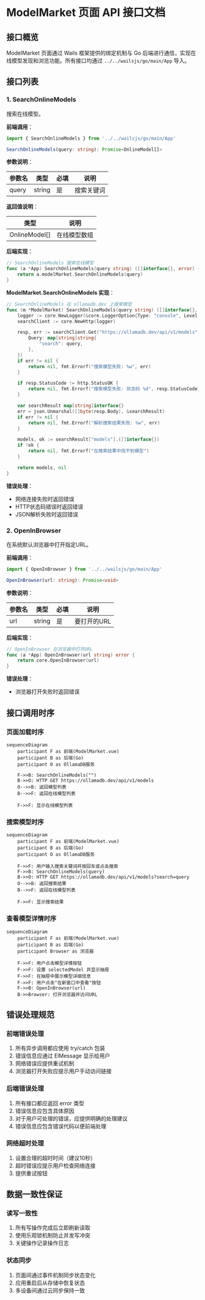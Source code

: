 # ModelMarket 页面 API 接口文档

## 接口概览

ModelMarket 页面通过 Wails 框架提供的绑定机制与 Go 后端进行通信，实现在线模型发现和浏览功能。所有接口均通过 `../../wailsjs/go/main/App` 导入。

## 接口列表

### 1. SearchOnlineModels

搜索在线模型。

**前端调用**：
```typescript
import { SearchOnlineModels } from '../../wailsjs/go/main/App'

SearchOnlineModels(query: string): Promise<OnlineModel[]>
```

**参数说明**：

| 参数名 | 类型 | 必填 | 说明 |
|--------|------|------|------|
| query | string | 是 | 搜索关键词 |

**返回值说明**：

| 类型 | 说明 |
|------|------|
| OnlineModel[] | 在线模型数组 |

**后端实现**：
```go
// SearchOnlineModels 搜索在线模型
func (a *App) SearchOnlineModels(query string) ([]interface{}, error) {
    return a.modelMarket.SearchOnlineModels(query)
}
```

**ModelMarket.SearchOnlineModels 实现**：
```go
// SearchOnlineModels 在 ollamadb.dev 上搜索模型
func (m *ModelMarket) SearchOnlineModels(query string) ([]interface{}, error) {
    logger := core.NewLogger(&core.LoggerOption{Type: "console", Level: "debug", Prefix: "SearchClient"})
    searchClient := core.NewHttp(logger)

    resp, err := searchClient.Get("https://ollamadb.dev/api/v1/models", core.Options{
        Query: map[string]string{
            "search": query,
        },
    })
    if err != nil {
        return nil, fmt.Errorf("搜索模型失败: %w", err)
    }

    if resp.StatusCode != http.StatusOK {
        return nil, fmt.Errorf("搜索模型失败: 状态码 %d", resp.StatusCode)
    }

    var searchResult map[string]interface{}
    err = json.Unmarshal([]byte(resp.Body), &searchResult)
    if err != nil {
        return nil, fmt.Errorf("解析搜索结果失败: %w", err)
    }

    models, ok := searchResult["models"].([]interface{})
    if !ok {
        return nil, fmt.Errorf("在搜索结果中找不到模型")
    }

    return models, nil
}
```

**错误处理**：
- 网络连接失败时返回错误
- HTTP状态码错误时返回错误
- JSON解析失败时返回错误

### 2. OpenInBrowser

在系统默认浏览器中打开指定URL。

**前端调用**：
```typescript
import { OpenInBrowser } from '../../wailsjs/go/main/App'

OpenInBrowser(url: string): Promise<void>
```

**参数说明**：

| 参数名 | 类型 | 必填 | 说明 |
|--------|------|------|------|
| url | string | 是 | 要打开的URL |

**后端实现**：
```go
// OpenInBrowser 在浏览器中打开URL
func (a *App) OpenInBrowser(url string) error {
    return core.OpenInBrowser(url)
}
```

**错误处理**：
- 浏览器打开失败时返回错误

## 接口调用时序

### 页面加载时序
```mermaid
sequenceDiagram
    participant F as 前端(ModelMarket.vue)
    participant B as 后端(Go)
    participant O as OllamaDB服务
    
    F->>B: SearchOnlineModels("")
    B->>O: HTTP GET https://ollamadb.dev/api/v1/models
    O-->>B: 返回模型列表
    B-->>F: 返回在线模型列表
    
    F->>F: 显示在线模型列表
```

### 搜索模型时序
```mermaid
sequenceDiagram
    participant F as 前端(ModelMarket.vue)
    participant B as 后端(Go)
    participant O as OllamaDB服务
    
    F->>F: 用户输入搜索关键词并按回车或点击搜索
    F->>B: SearchOnlineModels(query)
    B->>O: HTTP GET https://ollamadb.dev/api/v1/models?search=query
    O-->>B: 返回搜索结果
    B-->>F: 返回在线模型列表
    
    F->>F: 显示搜索结果
```

### 查看模型详情时序
```mermaid
sequenceDiagram
    participant F as 前端(ModelMarket.vue)
    participant B as 后端(Go)
    participant Browser as 浏览器
    
    F->>F: 用户点击模型详情按钮
    F->>F: 设置 selectedModel 并显示抽屉
    F->>F: 在抽屉中展示模型详细信息
    F->>F: 用户点击"在新窗口中查看"按钮
    F->>B: OpenInBrowser(url)
    B->>Browser: 打开浏览器并访问URL
```

## 错误处理规范

### 前端错误处理
1. 所有异步调用都应使用 try/catch 包装
2. 错误信息应通过 ElMessage 显示给用户
3. 网络错误应提供重试机制
4. 浏览器打开失败应提示用户手动访问链接

### 后端错误处理
1. 所有接口都应返回 error 类型
2. 错误信息应包含具体原因
3. 对于用户可处理的错误，应提供明确的处理建议
4. 错误信息应包含错误代码以便前端处理

### 网络超时处理
1. 设置合理的超时时间（建议10秒）
2. 超时错误应提示用户检查网络连接
3. 提供重试按钮

## 数据一致性保证

### 读写一致性
1. 所有写操作完成后立即刷新读取
2. 使用乐观锁机制防止并发写冲突
3. 关键操作记录操作日志

### 状态同步
1. 页面间通过事件机制同步状态变化
2. 应用重启后从存储中恢复状态
3. 多设备间通过云同步保持一致